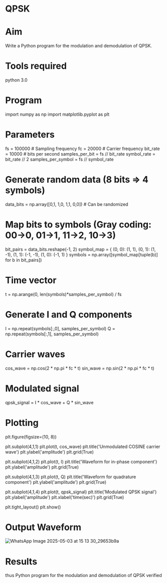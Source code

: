 # QPSK
# Aim
Write a Python program for the modulation and demodulation of QPSK.
# Tools required
python 3.0
# Program

import numpy as np
import matplotlib.pyplot as plt

# Parameters
fs = 100000  # Sampling frequency
fc = 20000   # Carrier frequency
bit_rate = 10000  # bits per second
samples_per_bit = fs // bit_rate
symbol_rate = bit_rate // 2
samples_per_symbol = fs // symbol_rate

# Generate random data (8 bits => 4 symbols)
data_bits = np.array([0,1, 1,0, 1,1, 0,0])  # Can be randomized

# Map bits to symbols (Gray coding: 00->0, 01->1, 11->2, 10->3)
bit_pairs = data_bits.reshape(-1, 2)
symbol_map = {
    (0, 0): (1, 1),
    (0, 1): (1, -1),
    (1, 1): (-1, -1),
    (1, 0): (-1, 1)
}
symbols = np.array([symbol_map[tuple(b)] for b in bit_pairs])

# Time vector
t = np.arange(0, len(symbols)*samples_per_symbol) / fs

# Generate I and Q components
I = np.repeat(symbols[:,0], samples_per_symbol)
Q = np.repeat(symbols[:,1], samples_per_symbol)

# Carrier waves
cos_wave = np.cos(2 * np.pi * fc * t)
sin_wave = np.sin(2 * np.pi * fc * t)

# Modulated signal
qpsk_signal = I * cos_wave + Q * sin_wave

# Plotting
plt.figure(figsize=(10, 8))

plt.subplot(4,1,1)
plt.plot(t, cos_wave)
plt.title('Unmodulated COSINE carrier wave')
plt.ylabel('amplitude')
plt.grid(True)

plt.subplot(4,1,2)
plt.plot(t, I)
plt.title('Waveform for in-phase component')
plt.ylabel('amplitude')
plt.grid(True)

plt.subplot(4,1,3)
plt.plot(t, Q)
plt.title('Waveform for quadrature component')
plt.ylabel('amplitude')
plt.grid(True)

plt.subplot(4,1,4)
plt.plot(t, qpsk_signal)
plt.title('Modulated QPSK signal')
plt.ylabel('amplitude')
plt.xlabel('time(sec)')
plt.grid(True)

plt.tight_layout()
plt.show()

# Output Waveform
![WhatsApp Image 2025-05-03 at 15 13 30_29653b9a](https://github.com/user-attachments/assets/b02de623-c157-487a-8356-b40e86f3421b)


# Results
thus Python program for the modulation and demodulation of QPSK verified
